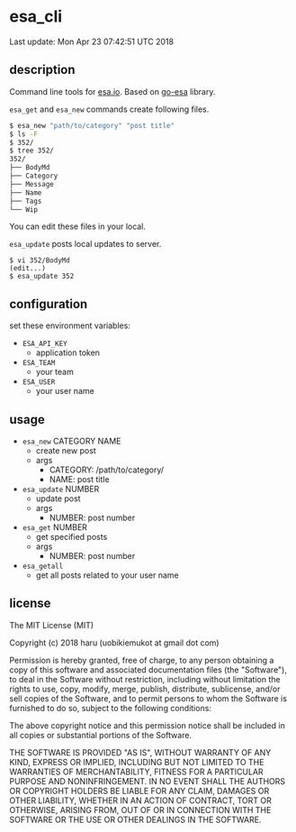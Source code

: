 # esa_cli

Last update: Mon Apr 23 07:42:51 UTC 2018

## description

Command line tools for [esa.io](https://esa.io/).
Based on [go-esa](https://github.com/upamune/go-esa) library.

`esa_get` and `esa_new` commands create following files.

~~~bash
$ esa_new "path/to/category" "post title"
$ ls -F
$ 352/
$ tree 352/
352/
├── BodyMd
├── Category
├── Message
├── Name
├── Tags
└── Wip
~~~

You can edit these files in your local.

`esa_update` posts local updates to server.

~~~
$ vi 352/BodyMd
(edit...)
$ esa_update 352
~~~

## configuration

set these environment variables:

- `ESA_API_KEY`
  - application token
- `ESA_TEAM`
  - your team
- `ESA_USER`
  - your user name

## usage

- `esa_new` CATEGORY NAME
  - create new post
  - args
    - CATEGORY: /path/to/category/
    - NAME: post title
- `esa_update` NUMBER
  - update post
  - args
    - NUMBER: post number
- `esa_get` NUMBER
  - get specified posts
  - args
    - NUMBER: post number
- `esa_getall`
  - get all posts related to your user name

## license
The MIT License (MIT)

Copyright (c) 2018 haru (uobikiemukot at gmail dot com)

Permission is hereby granted, free of charge, to any person obtaining a copy of this software and associated documentation files (the "Software"), to deal in the Software without restriction, including without limitation the rights to use, copy, modify, merge, publish, distribute, sublicense, and/or sell copies of the Software, and to permit persons to whom the Software is furnished to do so, subject to the following conditions:

The above copyright notice and this permission notice shall be included in all copies or substantial portions of the Software.

THE SOFTWARE IS PROVIDED "AS IS", WITHOUT WARRANTY OF ANY KIND, EXPRESS OR IMPLIED, INCLUDING BUT NOT LIMITED TO THE WARRANTIES OF MERCHANTABILITY, FITNESS FOR A PARTICULAR PURPOSE AND NONINFRINGEMENT. IN NO EVENT SHALL THE AUTHORS OR COPYRIGHT HOLDERS BE LIABLE FOR ANY CLAIM, DAMAGES OR OTHER LIABILITY, WHETHER IN AN ACTION OF CONTRACT, TORT OR OTHERWISE, ARISING FROM, OUT OF OR IN CONNECTION WITH THE SOFTWARE OR THE USE OR OTHER DEALINGS IN THE SOFTWARE.
